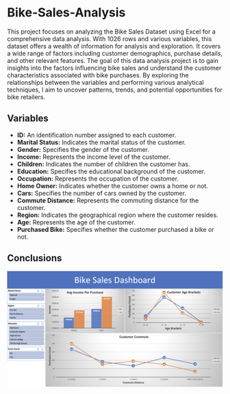 # Bike-Sales-Analysis
This project focuses on analyzing the Bike Sales Dataset using Excel for a comprehensive data analysis. With 1026 rows and various variables, this dataset offers a wealth of information for analysis and exploration. It covers a wide range of factors including customer demographics, purchase details, and other relevant features. The goal of this data analysis project is to gain insights into the factors influencing bike sales and understand the customer characteristics associated with bike purchases. By exploring the relationships between the variables and performing various analytical techniques, I aim to uncover patterns, trends, and potential opportunities for bike retailers.

## Variables
- **ID:** An identification number assigned to each customer.
- **Marital Status:** Indicates the marital status of the customer.
- **Gender:** Specifies the gender of the customer.
- **Income:** Represents the income level of the customer.
- **Children:** Indicates the number of children the customer has.
- **Education:** Specifies the educational background of the customer.
- **Occupation:** Represents the occupation of the customer.
- **Home Owner:** Indicates whether the customer owns a home or not.
- **Cars:** Specifies the number of cars owned by the customer.
- **Commute Distance:** Represents the commuting distance for the customer.
- **Region:** Indicates the geographical region where the customer resides.
- **Age:** Represents the age of the customer.
- **Purchased Bike:** Specifies whether the customer purchased a bike or not.

## Conclusions
![](https://github.com/Oriol-Masias-Verges/Bike-Sales-Analysis/blob/main/Bike%20Sales.png?raw=true)
